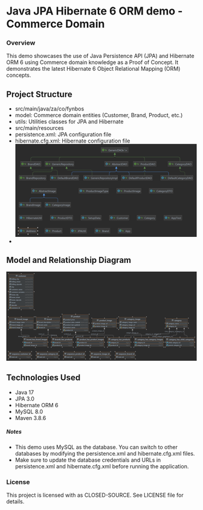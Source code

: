 # Java JPA Hibernate 6 ORM demo - Commerce Domain

### Overview
This demo showcases the use of Java Persistence API (JPA) and Hibernate ORM 6 using Commerce domain knowledge as a Proof of Concept.
It demonstrates the latest Hibernate 6 Object Relational Mapping (ORM) concepts.

## Project Structure

- src/main/java/za/co/fynbos
 - model: Commerce domain entities (Customer, Brand, Product, etc.)
 - utils: Utilities classes for JPA and Hibernate
- src/main/resources
 - persistence.xml: JPA configuration file
 - hibernate.cfg.xml: Hibernate configuration file
   ![project_structure](project_structure.png)
 - 
## Model and Relationship Diagram
   ![ models](img.png)

## Technologies Used

- Java 17
- JPA 3.0
- Hibernate ORM 6
- MySQL 8.0
- Maven 3.8.6

##### Notes

- This demo uses MySQL as the database. You can switch to other databases by modifying the persistence.xml and hibernate.cfg.xml files.
- Make sure to update the database credentials and URLs in persistence.xml and hibernate.cfg.xml before running the application.

### License

This project is licensed with as CLOSED-SOURCE. See LICENSE file for details.